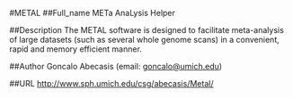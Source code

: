 #METAL
##Full_name
METa AnaLysis Helper

##Description
The METAL software is designed to facilitate meta-analysis of large datasets (such as several whole genome scans) in a convenient, rapid and memory efficient manner.

##Author
Goncalo Abecasis (email: goncalo@umich.edu)

##URL
http://www.sph.umich.edu/csg/abecasis/Metal/


